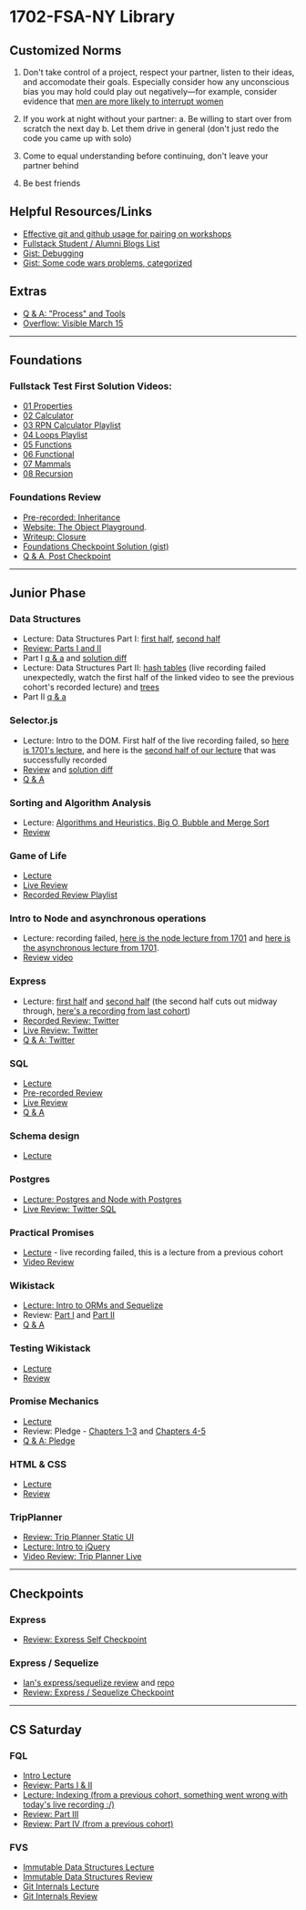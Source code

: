 # 1702-FSA-NY Library

## Customized Norms

1. Don't take control of a project, respect your partner, listen to their ideas, and accomodate their goals. Especially consider how any unconscious bias you may hold could play out negatively—for example, consider evidence that [men are more likely to interrupt women](http://www.slate.com/blogs/lexicon_valley/2014/07/23/study_men_interrupt_women_more_in_tech_workplaces_but_high_ranking_women.html)

2. If you work at night without your partner:
  a. Be willing to start over from scratch the next day
  b. Let them drive in general (don't just redo the code you came up with solo)

3. Come to equal understanding before continuing, don't leave your partner behind

4. Be best friends

## Helpful Resources/Links

- [Effective git and github usage for pairing on workshops](https://gist.github.com/omriBernstein/4fd2c21be8416d5e5a69aabc6fa94b82)
- [Fullstack Student / Alumni Blogs List](https://github.com/FullstackAcademy/student-blogs)
- [Gist: Debugging](https://gist.github.com/glebec/8a0d06e54a4b3f95a33392f948e97b6a)
- [Gist: Some code wars problems, categorized](https://gist.github.com/joedotjs/7614f84264bf20e49d39)

## Extras

- [Q & A: "Process" and Tools](https://youtu.be/-8K8IW0yMvE)
- [Overflow: Visible March 15](https://youtu.be/OGSwhOQgvQQ)

---

## Foundations

### Fullstack Test First Solution Videos:

- [01 Properties](https://www.youtube.com/watch?v=YDoRg2topuA)
- [02 Calculator](https://www.youtube.com/watch?v=komtSeCkzCA)
- [03 RPN Calculator Playlist](https://www.youtube.com/playlist?list=PLx0iOsdUOUmnfk2sgE6qjfmAk6vbQVcNG)
- [04 Loops Playlist](https://www.youtube.com/watch?v=66bl0bvyH2M&list=PLx0iOsdUOUmmHlW6T7IPy8uyiSgZp9R-E)
- [05 Functions](https://www.youtube.com/watch?v=oAHIBcmFUsg)
- [06 Functional](https://www.youtube.com/watch?v=fbf7aLX9dx4)
- [07 Mammals](https://www.youtube.com/playlist?list=PLx0iOsdUOUmkJGuH7-4KJ6dToxFJzgVFh)
- [08 Recursion](https://www.youtube.com/playlist?list=PLx0iOsdUOUmmrCVtFYTSvFgytB34qWT8a)

### Foundations Review

- [Pre-recorded: Inheritance](https://www.youtube.com/watch?v=uMDqU_CiuN0)
- [Website: The Object Playground](http://www.objectplayground.com/).
- [Writeup: Closure](https://gist.github.com/glebec/6934d2217470a9ef2339f5c28a4b1aff)
- [Foundations Checkpoint Solution (gist)](https://gist.github.com/ScottDalessandro/a95f6c6cac4b8d735860d0a8e598e5bf)
- [Q & A, Post Checkpoint](https://youtu.be/9ZkFsxA_dyo)

---

## Junior Phase

### Data Structures

- Lecture: Data Structures Part I: [first half](https://youtu.be/7bIAutD29BE), [second half](https://youtu.be/E9HEFxcALNM)
- [Review: Parts I and II](https://www.youtube.com/watch?v=96J_nObHWe0)
- Part I [q & a](https://youtu.be/JHtq5czijz0) and [solution diff](https://github.com/FullstackAcademy/1702-FSA-NY-Library/commit/9eba3065eb02014062cf30183248b61645f0b8c6)
- Lecture: Data Structures Part II: [hash tables](https://youtu.be/fJC6U27QoFc) (live recording failed unexpectedly, watch the first half of the linked video to see the previous cohort's recorded lecture) and [trees](https://youtu.be/RJmViXfxbmw)
- Part II [q & a](https://youtu.be/s-OJZqnVw9Q)

### Selector.js

- Lecture: Intro to the DOM. First half of the live recording failed, so [here is 1701's lecture](https://www.youtube.com/watch?v=iXPuFAmTaNQ&feature=youtu.be), and here is the [second half of our lecture](https://youtu.be/qRva5rB9Ms0) that was successfully recorded
- [Review](https://www.youtube.com/watch?v=WhVEZPsOP4I) and [solution diff](https://github.com/FullstackAcademy/1702-FSA-NY-Library/commit/e1634c901ee4ca0f3c4df1ea406d813a04e1c05d)
- [Q & A](https://youtu.be/lxNE6q92pko)


### Sorting and Algorithm Analysis

- Lecture: [Algorithms and Heuristics, Big O, Bubble and Merge Sort](https://youtu.be/wUCxp-O5TdQ)
- [Review](https://www.youtube.com/watch?v=Dz0NkaBp-FM)

### Game of Life

- [Lecture](https://youtu.be/BOG9YCzlXgw)
- [Live Review](https://youtu.be/avTdwHtJvnQ)
- [Recorded Review Playlist](https://www.youtube.com/playlist?list=PLx0iOsdUOUmkK8UEShdJy3RntLZjNXoj9)

### Intro to Node and asynchronous operations

- Lecture: recording failed, [here is the node lecture from 1701](https://www.youtube.com/watch?v=pdcNepwem1M) and [here is the asynchronous lecture from 1701](https://www.youtube.com/watch?v=FfF1nYeV9lo&feature=youtu.be).
- [Review video](https://www.youtube.com/watch?v=v_lhkZ849jk)

### Express

- Lecture: [first half](https://youtu.be/0de-7-KIZLM) and [second half](https://youtu.be/hVeyu79wz0o) (the second half cuts out midway through, [here's a recording from last cohort]( https://youtu.be/SGQ5Qt9-ZOE))
- [Recorded Review: Twitter](https://youtu.be/0NvankAwgHU)
- [Live Review: Twitter](https://youtu.be/_66DUag9rl4)
- [Q & A: Twitter](https://youtu.be/vmdF6ITF7Nw)

### SQL

- [Lecture](https://youtu.be/jCw_oWG4awE)
- [Pre-recorded Review](https://www.youtube.com/watch?v=meRYC47giig)
- [Live Review](https://youtu.be/IlXOxCIG4MU)
- [Q & A](https://youtu.be/yEDv4_a3bno)

### Schema design

- [Lecture](https://youtu.be/pbJcAE2xHBE)

### Postgres

- [Lecture: Postgres and Node with Postgres](https://youtu.be/aJEaQIPp6F0)
- [Live Review: Twitter SQL](https://youtu.be/b_u9HgYkfsY)

### Practical Promises

* [Lecture](https://youtu.be/k4PJnyv0FOo) - live recording failed, this is a lecture from a previous cohort
* [Video Review](https://youtu.be/fm9WQN2Nqyw)

### Wikistack

- [Lecture: Intro to ORMs and Sequelize](https://youtu.be/SnQmnKQUz-k)
- Review: [Part I](https://www.youtube.com/watch?v=stTJmJ-uGtg) and [Part II](https://www.youtube.com/watch?v=7iPyaokenlg)
- [Q & A](https://youtu.be/KfTniwc8IeI)

### Testing Wikistack

- [Lecture](https://youtu.be/AL0F7vhz7lM)
- [Review](https://youtu.be/eRCVQeG8WQ8)

### Promise Mechanics

- [Lecture](https://youtu.be/Qd1r140CtkQ)
- Review: Pledge - [Chapters 1-3](https://youtu.be/_v22vGzIS4w) and [Chapters 4-5](https://youtu.be/L1fX5nRjjfY)
- [Q & A: Pledge](https://youtu.be/En3Whbnsnzk)

### HTML & CSS

- [Lecture](https://youtu.be/vEx1tBDQZ94)
- [Review](https://youtu.be/3EwF4WR8dd8)

### TripPlanner

- [Review: Trip Planner Static UI](https://www.youtube.com/watch?v=AVv495nPzm4&feature=youtu.be)
- [Lecture: Intro to jQuery](https://youtu.be/RHiKd5GLe6E)
- [Video Review: Trip Planner Live](https://youtu.be/gajJ9BHLiKA)

---

## Checkpoints

### Express

- [Review: Express Self Checkpoint](https://www.youtube.com/watch?v=op6AcWbwwbE)

### Express / Sequelize

- [Ian's express/sequelize review](https://www.youtube.com/playlist?list=PLkkKgQIx1wZYNoeJXVMAiUJn7BlYYKQwI) and [repo](https://github.com/ianmunrobot/1702-express-review)
- [Review: Express / Sequelize Checkpoint](https://youtu.be/MGk2tineSxc)

---

## CS Saturday

### FQL

- [Intro Lecture](https://youtu.be/ZLElov2WFCA)
- [Review: Parts I & II](https://youtu.be/kWmNUDIkwHs)
- [Lecture: Indexing (from a previous cohort, something went wrong with today's live recording :/)](https://youtu.be/L_yfGa53WU8)
- [Review: Part III](https://youtu.be/j21x5p2Yas4)
- [Review: Part IV (from a previous cohort)](https://youtu.be/la8lpWPTwxA?t=50m30s)

### FVS
- [Immutable Data Structures Lecture](https://youtu.be/1J9PFVgn0Bg)
- [Immutable Data Structures Review](https://youtu.be/zBnGh8oGlow)
- [Git Internals Lecture](https://youtu.be/RLlmSJwImeo)
- [Git Internals Review](https://youtu.be/uJmaTBSqUb0)
